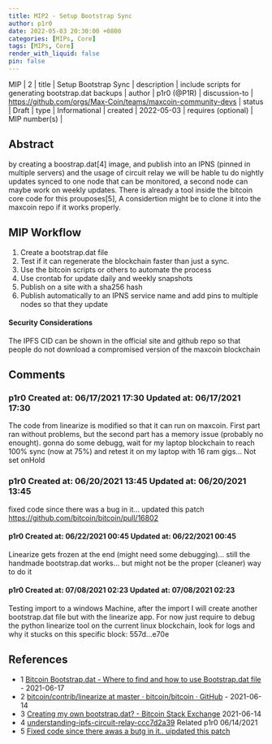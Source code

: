 ```yaml
---
title: MIP2 - Setup Bootstrap Sync
author: p1r0
date: 2022-05-03 20:30:00 +0800
categories: [MIPs, Core]
tags: [MIPs, Core]
render_with_liquid: false
pin: false
---
```


MIP | 2 |
title | Setup Bootstrap Sync |
description | include scripts for generating bootstrap.dat backups | 
author | p1r0 (@P1R) | 
discussion-to | https://github.com/orgs/Max-Coin/teams/maxcoin-community-devs | 
status | Draft |
type | Informational | 
created | 2022-05-03 | 
requires (optional) | MIP number(s) |

## Abstract 

by creating a boostrap.dat[4] image, and publish into an IPNS (pinned in multiple servers) and the usage of circuit relay we will be hable tu do nightly updates synced to one node that can be monitored, a second node can maybe work on weekly updates. There is already a tool inside the bitcoin core code for this prouposes[5], A considertion might be to clone it into the maxcoin repo if it works properly.


## MIP Workflow 

1. Create a bootstrap.dat file
2. Test if it can regenerate the blockchain faster than just a sync.
3. Use the bitcoin scripts or others to automate the process
4. Use crontab for update daily and weekly snapshots
5. Publish on a site with a sha256 hash
6. Publish automatically to an IPNS service name and add pins to multiple nodes so that they update

#### Security Considerations
The IPFS CID can be shown in the official site and github repo so that people do not download a compromised version of the maxcoin blockchain 


## Comments 

### p1r0 Created at: 06/17/2021 17:30 Updated at: 06/17/2021 17:30

The code from linearize is modified so that it can run on maxcoin.
First part ran without problems, but the second part has a memory issue (probably no enought).
gonna do some debugg, wait for my laptop blockchain to reach 100% sync (now at 75%) and retest it on my laptop with 16 ram gigs... Not set onHold

### p1r0 Created at: 06/20/2021 13:45 Updated at: 06/20/2021 13:45

fixed code since there was a bug in it...
updated this patch
https://github.com/bitcoin/bitcoin/pull/16802

#### p1r0 Created at: 06/22/2021 00:45 Updated at: 06/22/2021 00:45

Linearize gets frozen at the end (might need some debugging)... still the handmade bootstrap.dat works... but might not be the proper (cleaner) way to do it

#### p1r0 Created at: 07/08/2021 02:23 Updated at: 07/08/2021 02:23

Testing import to a windows Machine, after the import I will create another bootstrap.dat file but with the linearize app. For now just require to debug the python linearize tool on the current linux blockchain, look for logs and why it stucks on this specific block:
557d...e70e

## References

* 1 [Bitcoin Bootstrap.dat - Where to find and how to use Bootstrap.dat file](https://coinguides.org/bitcoin-bootstrap-dat-source-usage/) - 2021-06-17
* 2 [bitcoin/contrib/linearize at master · bitcoin/bitcoin · GitHub](https://github.com/bitcoin/bitcoin/tree/master/contrib/linearize) -	2021-06-14
* 3 [Creating my own bootstrap.dat? - Bitcoin Stack Exchange](https://bitcoin.stackexchange.com/questions/10381/creating-my-own-bootstrap-dat) 2021-06-14
* 4 [understanding-ipfs-circuit-relay-ccc7d2a39](https://blog.aira.life/understanding-ipfs-circuit-relay-ccc7d2a39) 	Related 	p1r0 	06/14/2021
* 5 [Fixed code since there awas a butg in it.. uipdated this patch](https://github.com/bitcoin/bitcoin/pull/16802)
